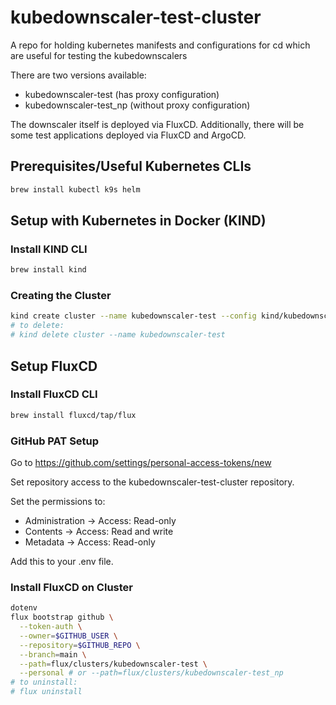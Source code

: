 # kubedownscaler-test-cluster

A repo for holding kubernetes manifests and configurations for cd which are useful for testing the kubedownscalers

There are two versions available:

- kubedownscaler-test (has proxy configuration)
- kubedownscaler-test_np (without proxy configuration)

The downscaler itself is deployed via FluxCD.
Additionally, there will be some test applications deployed via FluxCD and ArgoCD. <!--TODO-->

## Prerequisites/Useful Kubernetes CLIs

```bash
brew install kubectl k9s helm
```

## Setup with Kubernetes in Docker (KIND)

### Install KIND CLI

```bash
brew install kind
```

### Creating the Cluster

```bash
kind create cluster --name kubedownscaler-test --config kind/kubedownscaler-test/config.yaml # or kind/kubedownscaler-test_np/config.yaml
# to delete:
# kind delete cluster --name kubedownscaler-test
```

## Setup FluxCD

### Install FluxCD CLI

```bash
brew install fluxcd/tap/flux
```

### GitHub PAT Setup

Go to https://github.com/settings/personal-access-tokens/new

Set repository access to the kubedownscaler-test-cluster repository.

Set the permissions to:

- Administration -> Access: Read-only
- Contents -> Access: Read and write
- Metadata -> Access: Read-only

Add this to your .env file.

### Install FluxCD on Cluster

```bash
dotenv
flux bootstrap github \
  --token-auth \
  --owner=$GITHUB_USER \
  --repository=$GITHUB_REPO \
  --branch=main \
  --path=flux/clusters/kubedownscaler-test \
  --personal # or --path=flux/clusters/kubedownscaler-test_np
# to uninstall:
# flux uninstall
```
